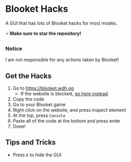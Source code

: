 # Blooket Hacks
A GUI that has lots of Blooket hacks for most modes.

⭐️ **Make sure to star the repository!**

### Notice
I am not responsible for any actions taken by Blooket!

## Get the Hacks

1. Go to https://blooket.wdh.gg
    - If the website is blocked, [go here instead](https://raw.githubusercontent.com/WilliamDavidHarrison/blooket-hacks/main/index.js).
2. Copy the code
3. Go to your Blooket game
4. Right click on the website, and press inspect element
5. At the top, press `Console`
6. Paste all of the code at the bottom and press enter
7. Done!

## Tips and Tricks

- Press `E` to hide the GUI
